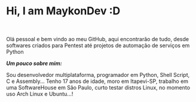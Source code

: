 <h1>Hi, I am MaykonDev :D</h1></br>
<p>Olá pessoal e bem vindo ao meu GitHub, aqui encontrarão de tudo, desde softwares criados para Pentest até projetos de automação de serviços em Python</p>
<strong><i>Um pouco sobre mim: </i></strong><p>Sou desenvolvedor multiplataforma, programador em Python, Shell Script, C e Assembly... Tenho 17 anos de idade, moro em Itapevi-SP, trabalho em uma SoftwareHouse em São Paulo, curto testar distros Linux, no momento uso Arch Linux e Ubuntu...!</p>
